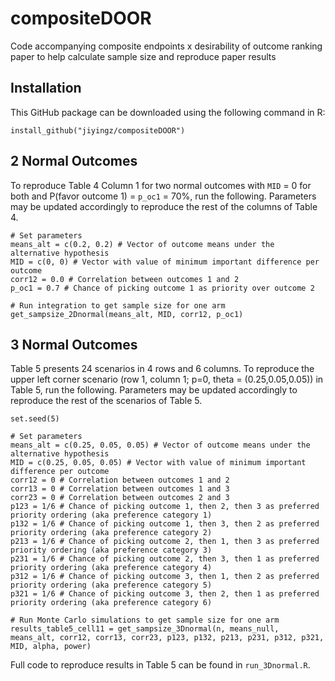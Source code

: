 # compositeDOOR
Code accompanying composite endpoints x desirability of outcome ranking paper to help calculate sample size and reproduce paper results

## Installation

This GitHub package can be downloaded using the following command in R:

```
install_github("jiyingz/compositeDOOR")
```

## 2 Normal Outcomes

To reproduce Table 4 Column 1 for two normal outcomes with `MID` = 0 for both and P(favor outcome 1) = `p_oc1` = 70%, run the following. 
Parameters may be updated accordingly to reproduce the rest of the columns of Table 4. 

```
# Set parameters
means_alt = c(0.2, 0.2) # Vector of outcome means under the alternative hypothesis
MID = c(0, 0) # Vector with value of minimum important difference per outcome
corr12 = 0.0 # Correlation between outcomes 1 and 2
p_oc1 = 0.7 # Chance of picking outcome 1 as priority over outcome 2

# Run integration to get sample size for one arm
get_sampsize_2Dnormal(means_alt, MID, corr12, p_oc1)
```


## 3 Normal Outcomes

Table 5 presents 24 scenarios in 4 rows and 6 columns. To reproduce the upper left corner scenario (row 1, column 1; p=0, theta = (0.25,0.05,0.05)) in Table 5, run the following. 
Parameters may be updated accordingly to reproduce the rest of the scenarios of Table 5.

```
set.seed(5)

# Set parameters
means_alt = c(0.25, 0.05, 0.05) # Vector of outcome means under the alternative hypothesis
MID = c(0.25, 0.05, 0.05) # Vector with value of minimum important difference per outcome
corr12 = 0 # Correlation between outcomes 1 and 2
corr13 = 0 # Correlation between outcomes 1 and 3
corr23 = 0 # Correlation between outcomes 2 and 3
p123 = 1/6 # Chance of picking outcome 1, then 2, then 3 as preferred priority ordering (aka preference category 1)
p132 = 1/6 # Chance of picking outcome 1, then 3, then 2 as preferred priority ordering (aka preference category 2)
p213 = 1/6 # Chance of picking outcome 2, then 1, then 3 as preferred priority ordering (aka preference category 3)
p231 = 1/6 # Chance of picking outcome 2, then 3, then 1 as preferred priority ordering (aka preference category 4)
p312 = 1/6 # Chance of picking outcome 3, then 1, then 2 as preferred priority ordering (aka preference category 5)
p321 = 1/6 # Chance of picking outcome 3, then 2, then 1 as preferred priority ordering (aka preference category 6)

# Run Monte Carlo simulations to get sample size for one arm
results_table5_cell11 = get_sampsize_3Dnormal(n, means_null, means_alt, corr12, corr13, corr23, p123, p132, p213, p231, p312, p321, MID, alpha, power)
```

Full code to reproduce results in Table 5 can be found in `run_3Dnormal.R`.
